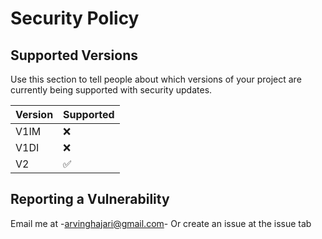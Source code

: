 # Security Policy

## Supported Versions

Use this section to tell people about which versions of your project are
currently being supported with security updates.

| Version | Supported          |
| ------- | ------------------ |
| V1IM    | :x:                |
| V1DI    | :x:                |
| V2      | :white_check_mark: |

## Reporting a Vulnerability

Email me at -<a href = "mailto:arvinghajari@gmail.com">arvinghajari@gmail.com</a>-
Or create an issue at the issue tab

